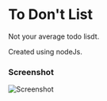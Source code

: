 # To Don't List

Not your average todo lisdt.

Created using nodeJs.

 ### Screenshot
 ![Screenshot](https://github.com/dimitramav/DEVils-Scrum-Tool/blob/master/Design/wireframes/Sign%20up%20page.png)
 
